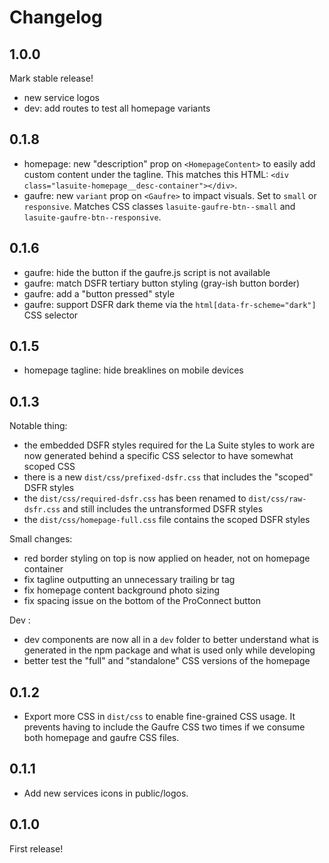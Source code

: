 # Changelog

## 1.0.0

Mark stable release!

- new service logos
- dev: add routes to test all homepage variants

## 0.1.8

- homepage: new "description" prop on `<HomepageContent>` to easily add custom content under the tagline. This matches this HTML: `<div class="lasuite-homepage__desc-container"></div>`.
- gaufre: new `variant` prop on `<Gaufre>` to impact visuals. Set to `small` or `responsive`. Matches CSS classes `lasuite-gaufre-btn--small` and `lasuite-gaufre-btn--responsive`.

## 0.1.6

- gaufre: hide the button if the gaufre.js script is not available
- gaufre: match DSFR tertiary button styling (gray-ish button border)
- gaufre: add a "button pressed" style
- gaufre: support DSFR dark theme via the `html[data-fr-scheme="dark"]` CSS selector

## 0.1.5

- homepage tagline: hide breaklines on mobile devices

## 0.1.3

Notable thing:

- the embedded DSFR styles required for the La Suite styles to work are now generated behind a specific CSS selector to have somewhat scoped CSS
- there is a new `dist/css/prefixed-dsfr.css` that includes the "scoped" DSFR styles
- the `dist/css/required-dsfr.css` has been renamed to `dist/css/raw-dsfr.css` and still includes the untransformed DSFR styles
- the `dist/css/homepage-full.css` file contains the scoped DSFR styles

Small changes:

- red border styling on top is now applied on header, not on homepage container
- fix tagline outputting an unnecessary trailing br tag
- fix homepage content background photo sizing
- fix spacing issue on the bottom of the ProConnect button

Dev :

- dev components are now all in a `dev` folder to better understand what is generated in the npm package and what is used only while developing
- better test the "full" and "standalone" CSS versions of the homepage

## 0.1.2

- Export more CSS in `dist/css` to enable fine-grained CSS usage. It prevents having to include the Gaufre CSS two times if we consume both homepage and gaufre CSS files.

## 0.1.1

- Add new services icons in public/logos.

## 0.1.0

First release!
